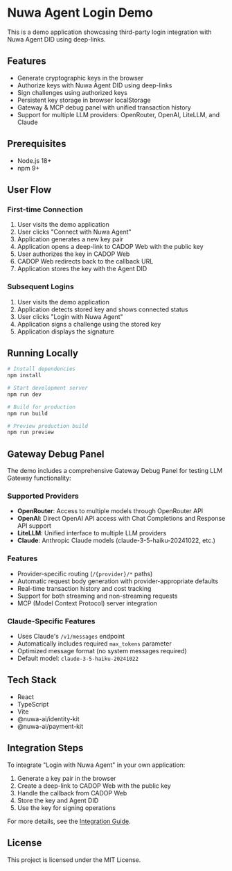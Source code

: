 # Nuwa Agent Login Demo

This is a demo application showcasing third-party login integration with Nuwa Agent DID using deep-links.

## Features

- Generate cryptographic keys in the browser
- Authorize keys with Nuwa Agent DID using deep-links
- Sign challenges using authorized keys
- Persistent key storage in browser localStorage
- Gateway & MCP debug panel with unified transaction history
- Support for multiple LLM providers: OpenRouter, OpenAI, LiteLLM, and Claude

## Prerequisites

- Node.js 18+
- npm 9+

## User Flow

### First-time Connection

1. User visits the demo application
2. User clicks "Connect with Nuwa Agent"
3. Application generates a new key pair
4. Application opens a deep-link to CADOP Web with the public key
5. User authorizes the key in CADOP Web
6. CADOP Web redirects back to the callback URL
7. Application stores the key with the Agent DID

### Subsequent Logins

1. User visits the demo application
2. Application detects stored key and shows connected status
3. User clicks "Login with Nuwa Agent"
4. Application signs a challenge using the stored key
5. Application displays the signature

## Running Locally

```bash
# Install dependencies
npm install

# Start development server
npm run dev

# Build for production
npm run build

# Preview production build
npm run preview
```

## Gateway Debug Panel

The demo includes a comprehensive Gateway Debug Panel for testing LLM Gateway functionality:

### Supported Providers

- **OpenRouter**: Access to multiple models through OpenRouter API
- **OpenAI**: Direct OpenAI API access with Chat Completions and Response API support
- **LiteLLM**: Unified interface to multiple LLM providers
- **Claude**: Anthropic Claude models (claude-3-5-haiku-20241022, etc.)

### Features

- Provider-specific routing (`/{provider}/*` paths)
- Automatic request body generation with provider-appropriate defaults
- Real-time transaction history and cost tracking
- Support for both streaming and non-streaming requests
- MCP (Model Context Protocol) server integration

### Claude-Specific Features

- Uses Claude's `/v1/messages` endpoint
- Automatically includes required `max_tokens` parameter
- Optimized message format (no system messages required)
- Default model: `claude-3-5-haiku-20241022`

## Tech Stack

- React
- TypeScript
- Vite
- @nuwa-ai/identity-kit
- @nuwa-ai/payment-kit

## Integration Steps

To integrate "Login with Nuwa Agent" in your own application:

1. Generate a key pair in the browser
2. Create a deep-link to CADOP Web with the public key
3. Handle the callback from CADOP Web
4. Store the key and Agent DID
5. Use the key for signing operations

For more details, see the [Integration Guide](https://github.com/rooch-network/nuwa/tree/main/nuwa-services/cadop-service/typescript/docs/third_party_login_integration.md).

## License

This project is licensed under the MIT License.
